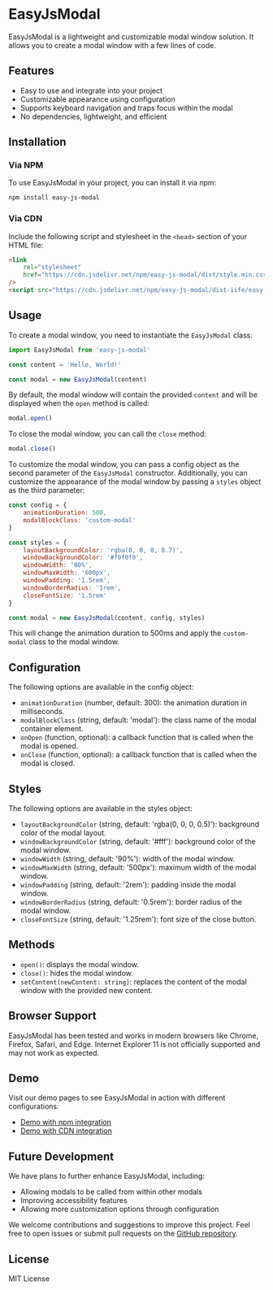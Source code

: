 # EasyJsModal

EasyJsModal is a lightweight and customizable modal window solution. It allows you to create a modal window with a few lines of code.

## Features

- Easy to use and integrate into your project
- Customizable appearance using configuration
- Supports keyboard navigation and traps focus within the modal
- No dependencies, lightweight, and efficient

## Installation

### Via NPM

To use EasyJsModal in your project, you can install it via npm:

```bash
npm install easy-js-modal
```

### Via CDN

Include the following script and stylesheet in the `<head>` section of your HTML file:

```html
<link
	rel="stylesheet"
	href="https://cdn.jsdelivr.net/npm/easy-js-modal/dist/style.min.css"
/>
<script src="https://cdn.jsdelivr.net/npm/easy-js-modal/dist-iife/easy-js-modal.min.js"></script>
```

## Usage

To create a modal window, you need to instantiate the `EasyJsModal` class:

```js
import EasyJsModal from 'easy-js-modal'

const content = 'Hello, World!'

const modal = new EasyJsModal(content)
```

By default, the modal window will contain the provided `content` and will be displayed when the `open` method is called:

```js
modal.open()
```

To close the modal window, you can call the `close` method:

```js
modal.close()
```

To customize the modal window, you can pass a config object as the second parameter of the `EasyJsModal` constructor. Additionally, you can customize the appearance of the modal window by passing a `styles` object as the third parameter:

```js
const config = {
	animationDuration: 500,
	modalBlockClass: 'custom-modal'
}

const styles = {
	layoutBackgroundColor: 'rgba(0, 0, 0, 0.7)',
	windowBackgroundColor: '#f0f0f0',
	windowWidth: '80%',
	windowMaxWidth: '600px',
	windowPadding: '1.5rem',
	windowBorderRadius: '1rem',
	closeFontSize: '1.5rem'
}

const modal = new EasyJsModal(content, config, styles)
```

This will change the animation duration to 500ms and apply the `custom-modal` class to the modal window.

## Configuration

The following options are available in the config object:

- `animationDuration` (number, default: 300): the animation duration in milliseconds.
- `modalBlockClass` (string, default: 'modal'): the class name of the modal container element.
- `onOpen` (function, optional): a callback function that is called when the modal is opened.
- `onClose` (function, optional): a callback function that is called when the modal is closed.

## Styles

The following options are available in the styles object:

- `layoutBackgroundColor` (string, default: 'rgba(0, 0, 0, 0.5)'): background color of the modal layout.
- `windowBackgroundColor` (string, default: '#fff'): background color of the modal window.
- `windowWidth` (string, default: '90%'): width of the modal window.
- `windowMaxWidth` (string, default: '500px'): maximum width of the modal window.
- `windowPadding` (string, default: '2rem'): padding inside the modal window.
- `windowBorderRadius` (string, default: '0.5rem'): border radius of the modal window.
- `closeFontSize` (string, default: '1.25rem'): font size of the close button.

## Methods

- `open()`: displays the modal window.
- `close()`: hides the modal window.
- `setContent(newContent: string)`: replaces the content of the modal window with the provided new content.

## Browser Support

EasyJsModal has been tested and works in modern browsers like Chrome, Firefox, Safari, and Edge. Internet Explorer 11 is not officially supported and may not work as expected.

## Demo

Visit our demo pages to see EasyJsModal in action with different configurations:

- [Demo with npm integration](https://codepen.io/smargelov/pen/PodXXYw)
- [Demo with CDN integration](https://codepen.io/smargelov/pen/jOvXXOy)

## Future Development

We have plans to further enhance EasyJsModal, including:

- Allowing modals to be called from within other modals
- Improving accessibility features
- Allowing more customization options through configuration

We welcome contributions and suggestions to improve this project. Feel free to open issues or submit pull requests on the [GitHub repository](https://github.com/smargelov/easy-js-modal).

## License

MIT License
